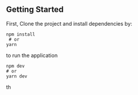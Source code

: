 ## Getting Started

First, Clone the project and install dependencies by: 

```
npm install
 # or
yarn
```
to run the application 

```
npm dev
# or
yarn dev
```
th
